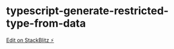 # typescript-generate-restricted-type-from-data

[Edit on StackBlitz ⚡️](https://stackblitz.com/edit/typescript-generate-restricted-type-from-data)
